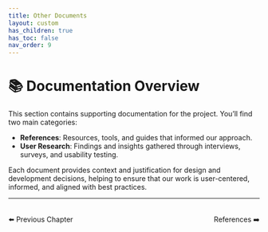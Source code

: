 ```yaml
---
title: Other Documents
layout: custom
has_children: true
has_toc: false
nav_order: 9
---
```


# 📚 Documentation Overview

This section contains supporting documentation for the project. You’ll find two main categories:

- **References**: Resources, tools, and guides that informed our approach.
- **User Research**: Findings and insights gathered through interviews, surveys, and usability testing.

Each document provides context and justification for design and development decisions, helping to ensure that our work is user-centered, informed, and aligned with best practices.

---


<div style="display: flex; justify-content: space-between; margin-top: 2rem;">
  <a href="../course/Topic-6-DevSecOps-in-Industry/chapter-2-industry-roles/" style="text-decoration: none;">⬅️ Previous Chapter</a>
  <a href="./research/references" style="text-decoration: none;">References ➡️</a>
</div>